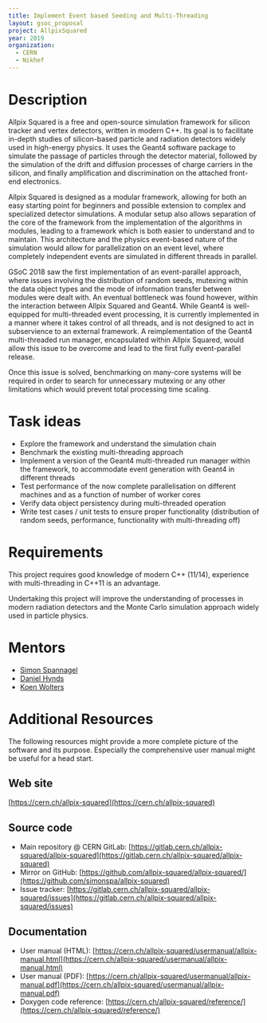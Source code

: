 ```yaml
---
title: Implement Event based Seeding and Multi-Threading
layout: gsoc_proposal
project: AllpixSquared
year: 2019
organization:
  - CERN
  - Nikhef
---
```


# Description

Allpix Squared is a free and open-source simulation framework for silicon tracker and vertex detectors, written in modern C++. Its goal is to facilitate in-depth studies of silicon-based particle and radiation detectors widely used in high-energy physics. It uses the Geant4 software package to simulate the passage of particles through the detector material, followed by the simulation of the drift and diffusion processes of charge carriers in the silicon, and finally amplification and discrimination on the attached front-end electronics.

Allpix Squared is designed as a modular framework, allowing for both an easy starting point for beginners and possible extension to complex and specialized detector simulations. A modular setup also allows separation of the core of the framework from the implementation of the algorithms in modules, leading to a framework which is both easier to understand and to maintain. This architecture and the physics event-based nature of the simulation would allow for parallelization on an event level, where completely independent events are simulated in different threads in parallel.

GSoC 2018 saw the first implementation of an event-parallel approach, where issues involving the distribution of random seeds, mutexing within the data object types and the mode of information transfer between modules were dealt with. An eventual bottleneck was found however, within the interaction between Allpix Squared and Geant4. While Geant4 is well-equipped for multi-threaded event processing, it is currently implemented in a manner where it takes control of all threads, and is not designed to act in subservience to an external framework. A reimplementation of the Geant4 multi-threaded run manager, encapsulated within Allpix Squared, would allow this issue to be overcome and lead to the first fully event-parallel release. 

Once this issue is solved, benchmarking on many-core systems will be required in order to search for unnecessary mutexing or any other limitations which would prevent total processing time scaling. 


# Task ideas

* Explore the framework and understand the simulation chain
* Benchmark the existing multi-threading approach
* Implement a version of the Geant4 multi-threaded run manager within the framework, to accommodate event generation with Geant4 in different threads
* Test performance of the now complete parallelisation on different machines and as a function of number of worker cores
* Verify data object persistency during multi-threaded operation
* Write test cases / unit tests to ensure proper functionality (distribution of random seeds, performance, functionality with multi-threading off)
 
# Requirements
This project requires good knowledge of modern C++ (11/14), experience with multi-threading in C++11 is an advantage.

Undertaking this project will improve the understanding of processes in modern radiation detectors and the Monte Carlo simulation approach widely used in particle physics.


# Mentors
* [Simon Spannagel](mailto:allpix.squared@cern.ch)
* [Daniel Hynds](mailto:allpix.squared@cern.ch)
* [Koen Wolters](mailto:allpix.squared@cern.ch)

# Additional Resources

The following resources might provide a more complete picture of the software and its purpose. Especially the comprehensive user manual might be useful for a head start.

## Web site
[https://cern.ch/allpix-squared](https://cern.ch/allpix-squared)


## Source code

* Main repository @ CERN GitLab: [https://gitlab.cern.ch/allpix-squared/allpix-squared](https://gitlab.cern.ch/allpix-squared/allpix-squared)
* Mirror on GitHub: [https://github.com/allpix-squared/allpix-squared/](https://github.com/simonspa/allpix-squared)
* Issue tracker: [https://gitlab.cern.ch/allpix-squared/allpix-squared/issues](https://gitlab.cern.ch/allpix-squared/allpix-squared/issues)

## Documentation

* User manual (HTML): [https://cern.ch/allpix-squared/usermanual/allpix-manual.html](https://cern.ch/allpix-squared/usermanual/allpix-manual.html)
* User manual (PDF): [https://cern.ch/allpix-squared/usermanual/allpix-manual.pdf](https://cern.ch/allpix-squared/usermanual/allpix-manual.pdf)
* Doxygen code reference: [https://cern.ch/allpix-squared/reference/](https://cern.ch/allpix-squared/reference/)
